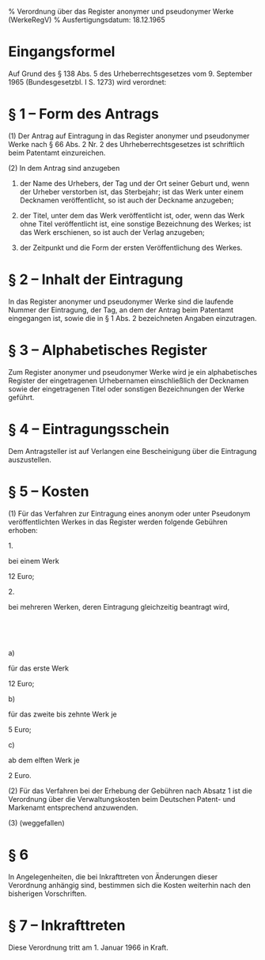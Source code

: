 % Verordnung über das Register anonymer und pseudonymer Werke  (WerkeRegV)
% Ausfertigungsdatum: 18.12.1965
 
# Eingangsformel

Auf Grund des § 138 Abs. 5 des Urheberrechtsgesetzes vom 9. September 1965 (Bundesgesetzbl. I S. 1273) wird verordnet:

# § 1 – Form des Antrags

(1) Der Antrag auf Eintragung in das Register anonymer und pseudonymer Werke nach § 66 Abs. 2 Nr. 2 des Uhrheberrechtsgesetzes ist schriftlich beim Patentamt einzureichen.

(2) In dem Antrag sind anzugeben

1. der Name des Urhebers, der Tag und der Ort seiner Geburt und, wenn der Urheber verstorben ist, das Sterbejahr; ist das Werk unter einem Decknamen veröffentlicht, so ist auch der Deckname anzugeben;

2. der Titel, unter dem das Werk veröffentlicht ist, oder, wenn das Werk ohne Titel veröffentlicht ist, eine sonstige Bezeichnung des Werkes; ist das Werk erschienen, so ist auch der Verlag anzugeben;

3. der Zeitpunkt und die Form der ersten Veröffentlichung des Werkes.

# § 2 – Inhalt der Eintragung

In das Register anonymer und pseudonymer Werke sind die laufende Nummer der Eintragung, der Tag, an dem der Antrag beim Patentamt eingegangen ist, sowie die in § 1 Abs. 2 bezeichneten Angaben einzutragen.

# § 3 – Alphabetisches Register

Zum Register anonymer und pseudonymer Werke wird je ein alphabetisches Register der eingetragenen Urhebernamen einschließlich der Decknamen sowie der eingetragenen Titel oder sonstigen Bezeichnungen der Werke geführt.

# § 4 – Eintragungsschein

Dem Antragsteller ist auf Verlangen eine Bescheinigung über die Eintragung auszustellen.

# § 5 – Kosten

(1) Für das Verfahren zur Eintragung eines anonym oder unter Pseudonym veröffentlichten Werkes in das Register werden folgende Gebühren erhoben:  

1\.

bei einem Werk

12 Euro;

2\.

bei mehreren Werken, deren Eintragung gleichzeitig beantragt wird,

 

 

a)

für das erste Werk

12 Euro;

b)

für das zweite bis zehnte Werk je

5 Euro;

c)

ab dem elften Werk je

2 Euro.

(2) Für das Verfahren bei der Erhebung der Gebühren nach Absatz 1 ist die Verordnung über die Verwaltungskosten beim Deutschen Patent- und Markenamt entsprechend anzuwenden.

(3) (weggefallen)

# § 6

In Angelegenheiten, die bei Inkrafttreten von Änderungen dieser Verordnung anhängig sind, bestimmen sich die Kosten weiterhin nach den bisherigen Vorschriften.

# § 7 – Inkrafttreten

Diese Verordnung tritt am 1. Januar 1966 in Kraft.
